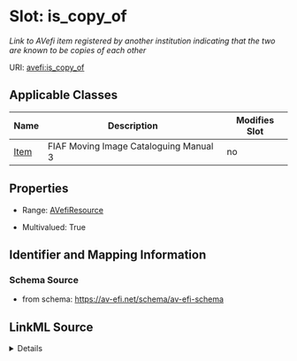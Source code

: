 

# Slot: is_copy_of


_Link to AVefi item registered by another institution indicating that the two are known to be copies of each other_



URI: [avefi:is_copy_of](https://av-efi.net/schema/av-efi-schema/is_copy_of)



<!-- no inheritance hierarchy -->





## Applicable Classes

| Name | Description | Modifies Slot |
| --- | --- | --- |
| [Item](Item.md) | FIAF Moving Image Cataloguing Manual 3 |  no  |







## Properties

* Range: [AVefiResource](AVefiResource.md)

* Multivalued: True





## Identifier and Mapping Information







### Schema Source


* from schema: https://av-efi.net/schema/av-efi-schema




## LinkML Source

<details>
```yaml
name: is_copy_of
description: Link to AVefi item registered by another institution indicating that
  the two are known to be copies of each other
from_schema: https://av-efi.net/schema/av-efi-schema
rank: 1000
multivalued: true
alias: is_copy_of
domain_of:
- Item
range: AVefiResource
inlined: true
inlined_as_list: true

```
</details>